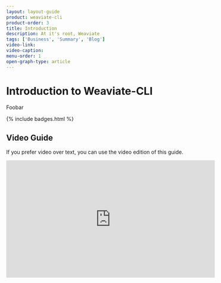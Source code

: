 ```yaml
---
layout: layout-guide
product: weaviate-cli
product-order: 3
title: Introduction
description: At it's root, Weaviate 
tags: ['Business', 'Summary', 'Blog']
video-link:
video-caption:
menu-order: 1
open-graph-type: article
---
```


# Introduction to Weaviate-CLI

Foobar

{% include badges.html %}

## Video Guide

If you prefer video over text, you can use the video edition of this guide.

<iframe width="560" height="315" src="https://www.youtube.com/embed/5bqpcIX2VDQ" frameborder="0" allow="accelerometer; autoplay; encrypted-media; gyroscope; picture-in-picture" allowfullscreen></iframe>